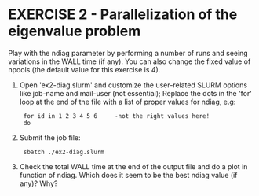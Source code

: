 EXERCISE 2 - Parallelization of the eigenvalue problem
=======================================================

Play with the ndiag parameter by performing a number of runs and seeing variations in the WALL time (if any).
You can also change the fixed value of npools (the default value for this exercise is 4).

1. Open 'ex2-diag.slurm' and customize the user-related SLURM options like job-name and mail-user (not essential);
   Replace the dots in the 'for' loop at the end of the file with a list of proper values for ndiag, e.g:
       
        for id in 1 2 3 4 5 6     -not the right values here!
        do

2. Submit the job file:

        sbatch ./ex2-diag.slurm

3. Check the total WALL time at the end of the output file and do a plot in function of ndiag.
   Which does it seem to be the best ndiag value (if any)? Why?
